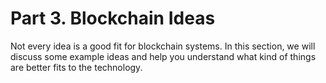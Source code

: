 # Part 3. Blockchain Ideas

Not every idea is a good fit for blockchain systems. In this section,
we will discuss some example ideas and help you understand what kind
of things are better fits to the technology.
